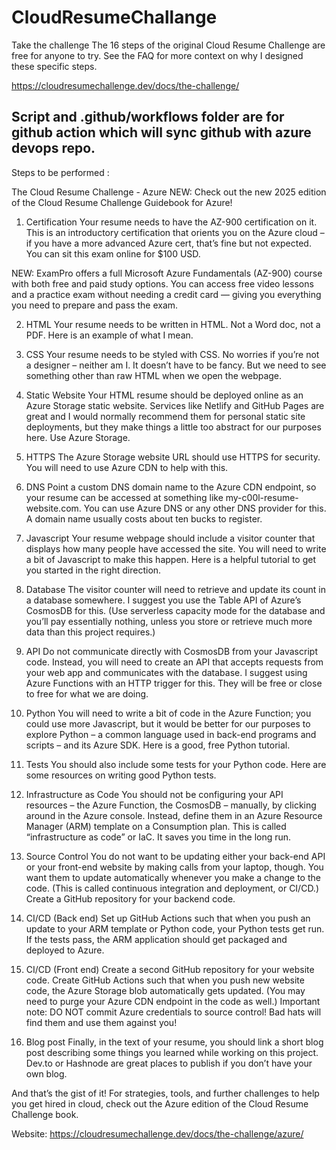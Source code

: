 # CloudResumeChallange

Take the challenge
The 16 steps of the original Cloud Resume Challenge are free for anyone to try. See the FAQ for more context on why I designed these specific steps.

https://cloudresumechallenge.dev/docs/the-challenge/

## Script and .github/workflows folder are for github action which will sync github with azure devops repo.

Steps to be performed :

The Cloud Resume Challenge - Azure
NEW: Check out the new 2025 edition of the Cloud Resume Challenge Guidebook for Azure!
1. Certification
Your resume needs to have the AZ-900 certification on it. This is an introductory certification that orients you on the Azure cloud – if you have a more advanced Azure cert, that’s fine but not expected. You can sit this exam online for $100 USD.

NEW: ExamPro offers a full Microsoft Azure Fundamentals (AZ-900) course with both free and paid study options. You can access free video lessons and a practice exam without needing a credit card — giving you everything you need to prepare and pass the exam.

2. HTML
Your resume needs to be written in HTML. Not a Word doc, not a PDF. Here is an example of what I mean.

3. CSS
Your resume needs to be styled with CSS. No worries if you’re not a designer – neither am I. It doesn’t have to be fancy. But we need to see something other than raw HTML when we open the webpage.

4. Static Website
Your HTML resume should be deployed online as an Azure Storage static website. Services like Netlify and GitHub Pages are great and I would normally recommend them for personal static site deployments, but they make things a little too abstract for our purposes here. Use Azure Storage.

5. HTTPS
The Azure Storage website URL should use HTTPS for security. You will need to use Azure CDN to help with this.

6. DNS
Point a custom DNS domain name to the Azure CDN endpoint, so your resume can be accessed at something like my-c00l-resume-website.com. You can use Azure DNS or any other DNS provider for this. A domain name usually costs about ten bucks to register.

7. Javascript
Your resume webpage should include a visitor counter that displays how many people have accessed the site. You will need to write a bit of Javascript to make this happen. Here is a helpful tutorial to get you started in the right direction.

8. Database
The visitor counter will need to retrieve and update its count in a database somewhere. I suggest you use the Table API of Azure’s CosmosDB for this. (Use serverless capacity mode for the database and you’ll pay essentially nothing, unless you store or retrieve much more data than this project requires.)

9. API
Do not communicate directly with CosmosDB from your Javascript code. Instead, you will need to create an API that accepts requests from your web app and communicates with the database. I suggest using Azure Functions with an HTTP trigger for this. They will be free or close to free for what we are doing.

10. Python
You will need to write a bit of code in the Azure Function; you could use more Javascript, but it would be better for our purposes to explore Python – a common language used in back-end programs and scripts – and its Azure SDK. Here is a good, free Python tutorial.

11. Tests
You should also include some tests for your Python code. Here are some resources on writing good Python tests.

12. Infrastructure as Code
You should not be configuring your API resources – the Azure Function, the CosmosDB – manually, by clicking around in the Azure console. Instead, define them in an Azure Resource Manager (ARM) template on a Consumption plan. This is called “infrastructure as code” or IaC. It saves you time in the long run.

13. Source Control
You do not want to be updating either your back-end API or your front-end website by making calls from your laptop, though. You want them to update automatically whenever you make a change to the code. (This is called continuous integration and deployment, or CI/CD.) Create a GitHub repository for your backend code.

14. CI/CD (Back end)
Set up GitHub Actions such that when you push an update to your ARM template or Python code, your Python tests get run. If the tests pass, the ARM application should get packaged and deployed to Azure.

15. CI/CD (Front end)
Create a second GitHub repository for your website code. Create GitHub Actions such that when you push new website code, the Azure Storage blob automatically gets updated. (You may need to purge your Azure CDN endpoint in the code as well.) Important note: DO NOT commit Azure credentials to source control! Bad hats will find them and use them against you!

16. Blog post
Finally, in the text of your resume, you should link a short blog post describing some things you learned while working on this project. Dev.to or Hashnode are great places to publish if you don’t have your own blog.

And that’s the gist of it! For strategies, tools, and further challenges to help you get hired in cloud, check out the Azure edition of the Cloud Resume Challenge book.

Website: https://cloudresumechallenge.dev/docs/the-challenge/azure/